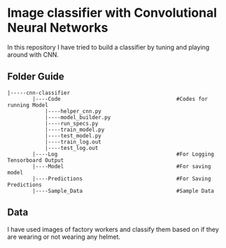 # **Image classifier with Convolutional Neural Networks**

In this repository I have tried to build a classifier by tuning and playing around with CNN.

## **Folder Guide**
```
|-----cnn-classifier  
		|----Code                                     #Codes for running Model			                      
			|----helper_cnn.py
			|----model_builder.py
			|----run_specs.py
			|----train_model.py
			|----test_model.py
			|----train_log.out
			|----test_log.out
		|----Log                                      #For Logging Tensorboard Output
		|----Model                                    #For saving model  
		|----Predictions                              #For Saving Predictions
		|----Sample_Data                              #Sample Data
```
## Data

I have used images of factory workers and classify them based on if they are wearing or not wearing any helmet.
